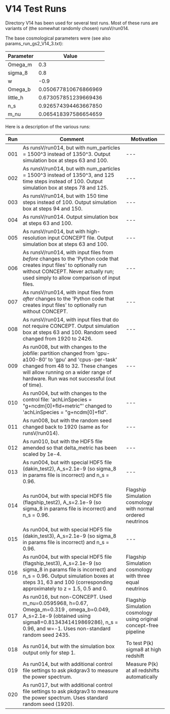 # V14 Test Runs

Directory V14 has been used for several test runs. Most of these runs are variants of (the somewhat randomly chosen) runsV/run014.

The base cosmological parameters were (see also params_run_gs2_V14_3.txt):

| Parameter | Value |
| --- | --- |
| Omega_m | 0.3  |
| sigma_8 | 0.8 |
| w | -0.9 |
| Omega_b | 0.050677810676866969 |
| little_h | 0.673057851239669436 |
| n_s | 0.926574394463667850 |
| m_nu | 0.065418397586654659 |

Here is a description of the various runs:

| Run | Comment | Motivation |
| --- | --- | --- |
| 001 | As runsV/run014, but with num_particles = 1500^3 instead of 1350^3. Output simulation box at steps 63 and 100.| --- |
| 002 | As runsV/run014, but with num_particles = 1500^3 instead of 1350^3, and 125 time steps instead of 100. Output simulation box at steps 78 and 125. | --- |
| 003 | As runsV/run014, but with 150 time steps instead of 100. Output simulation box at steps 94 and 150. | --- |
| 004 | As runsV/run014. Output simulation box at steps 63 and 100. | --- |
| 005 | As runsV/run014, but with high-resolution input CONCEPT file. Output simulation box at steps 63 and 100. | --- |
| 006 | As runsV/run014, with input files from _before_ changes to the 'Python code that creates input files' to optionally run without CONCEPT. Never actually run; used simply to allow comparison of input files. | --- |
| 007 | As runsV/run014, with input files from _after_ changes to the 'Python code that creates input files' to optionally run without CONCEPT. | --- |
| 008 | As runsV/run014, with input files that do not require CONCEPT. Output simulation box at steps 63 and 100. Random seed changed from 1920 to 2426. | --- |
| 009 | As run008, but with changes to the jobfile: partition changed from 'gpu-a100-80' to 'gpu' and 'cpus-per-task' changed from 48 to 32. These changes will allow running on a wider range of hardware. Run was not successful (out of time). | --- |
| 010 | As run004, but with changes to the control file: 'achLinSpecies    = "g+ncdm[0]+fld+metric"' changed to 'achLinSpecies    = "g+ncdm[0]+fld". | --- |
| 011 | As run008, but with the random seed changed back to 1920 (same as for runsV/run014). | --- |
| 012 | As run010, but with the HDF5 file amended so that delta_metric has been scaled by 1e-4. | --- |
| 013 | As run004, but with special HDF5 file (dakin_test2), A_s=2.1e-9 (so sigma_8 in params file is incorrect) and n_s = 0.96. | --- |
| 014 | As run004, but with special HDF5 file (flagship_test2), A_s=2.1e-9 (so sigma_8 in params file is incorrect) and n_s = 0.96. | Flagship Simulation cosmology with normal ordered neutrinos |
| 015 | As run004, but with special HDF5 file (dakin_test3), A_s=2.1e-9 (so sigma_8 in params file is incorrect) and n_s = 0.96. |  --- |
| 016 | As run004, but with special HDF5 file (flagship_test3), A_s=2.1e-9 (so sigma_8 in params file is incorrect) and n_s = 0.96. Output simulation boxes at steps 31, 63 and 100 (corresponding approximately to z = 1.5, 0.5 and 0. | Flagship Simulation cosmology with three equal neutrinos |
| 017 | As run016, but non-CONCEPT. Used m_nu=0.0595968, h=0.67, Omega_m=0.319 , omega_b=0.049, A_s=2.1e-9 (obtained using sigma8=0.8134341419869286), n_s = 0.96, and w=-1. Uses non-standard random seed 2435. | Flagship Simulation cosmology using original concept-free pipeline  |
| 018 | As run014, but with the simulation box output only for step 1. | To test P(k) sigma8 at high redshift |
| 019 | As run014, but with additional control file settings to ask pkdgrav3 to measure the power spectrum. | Measure P(k) at all redshifts automatically |
| 020 | As run017, but with additional control file settings to ask pkdgrav3 to measure the power spectrum. Uses standard random seed (1920). | |
